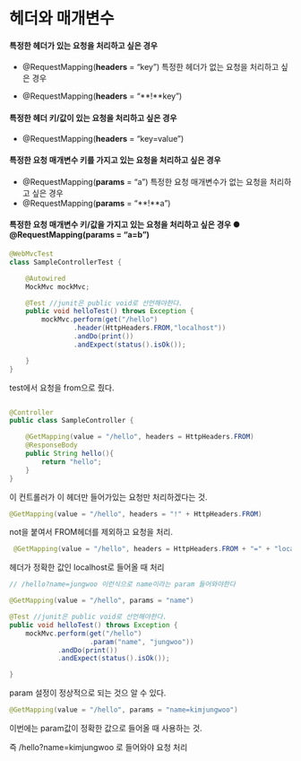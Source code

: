 # 헤더와 매개변수



#### 특정한 헤더가 있는 요청을 처리하고 싶은 경우

- @RequestMapping(**headers** = “key”) 특정한 헤더가 없는 요청을 처리하고 싶은 경우

- @RequestMapping(**headers** = “**!**key”)



####  특정한 헤더 키/값이 있는 요청을 처리하고 싶은 경우

- @RequestMapping(**headers** = “key=value”)



####  특정한 요청 매개변수 키를 가지고 있는 요청을 처리하고 싶은 경우 

- @RequestMapping(**params** = “a”) 특정한 요청 매개변수가 없는 요청을 처리하고 싶은 경우
- @RequestMapping(**params** = “**!**a”)



#### 특정한 요청 매개변수 키/값을 가지고 있는 요청을 처리하고 싶은 경우 ● @RequestMapping(**params** = “a=b”)





```java
@WebMvcTest
class SampleControllerTest {

    @Autowired
    MockMvc mockMvc;

    @Test //junit은 public void로 선언해야한다.
    public void helloTest() throws Exception {
        mockMvc.perform(get("/hello")
                .header(HttpHeaders.FROM,"localhost"))
                .andDo(print())
                .andExpect(status().isOk());

    }
}
```

 test에서 요청을 from으로 줬다.



```java

@Controller
public class SampleController {

    @GetMapping(value = "/hello", headers = HttpHeaders.FROM)
    @ResponseBody
    public String hello(){
        return "hello";
    }
}

```

이 컨트롤러가 이 헤더만 들어가있는 요청만 처리하겠다는 것.



```java
@GetMapping(value = "/hello", headers = "!" + HttpHeaders.FROM)
```

not을 붙여서 FROM헤더를 제외하고 요청을 처리.



```java
 @GetMapping(value = "/hello", headers = HttpHeaders.FROM + "=" + "localhost")
```

헤더가 정확한 값인 localhost로 들어올 때 처리



```java
// /hello?name=jungwoo 이런식으로 name이라는 param 들어와야한다

@GetMapping(value = "/hello", params = "name")
```



```java
@Test //junit은 public void로 선언해야한다.
public void helloTest() throws Exception {
    mockMvc.perform(get("/hello")
                    .param("name", "jungwoo"))
            .andDo(print())
            .andExpect(status().isOk());

}
```

param 설정이 정상적으로 되는 것으 알 수 있다.





```java
@GetMapping(value = "/hello", params = "name=kimjungwoo")
```

이번에는 param값이 정확한 값으로 들어올 때 사용하는 것.

즉 /hello?name=kimjungwoo 로 들어와야 요청 처리





